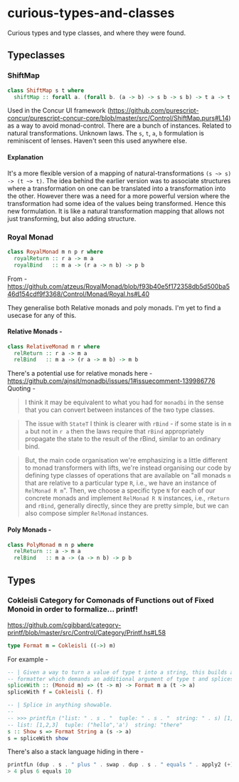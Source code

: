 # curious-types-and-classes
Curious types and type classes, and where they were found.


## Typeclasses

### ShiftMap

```purescript
class ShiftMap s t where
  shiftMap :: forall a. (forall b. (a -> b) -> s b -> s b) -> t a -> t a
```

Used in the Concur UI framework (https://github.com/purescript-concur/purescript-concur-core/blob/master/src/Control/ShiftMap.purs#L14) as a way to avoid monad-control. There are a bunch of instances. Related to natural transformations. Unknown laws. The `s`, `t`, `a`, `b` formulation is reminiscent of lenses. Haven't seen this used anywhere else.

#### Explanation

It's a more flexible version of a mapping of natural-transformations `(s ~> s) -> (t ~> t)`. The idea behind the earlier version was to associate structures where a transformation on one can be translated into a transformation into the other. However there was a need for a more powerful version where the transformation had some idea of the values being transformed. Hence this new formulation. It is like a natural transformation mapping that allows not just transforming, but also adding structure.

### Royal Monad

```haskell
class RoyalMonad m n p r where
  royalReturn :: r a -> m a
  royalBind   :: m a -> (r a -> n b) -> p b
```
From -
https://github.com/atzeus/RoyalMonad/blob/f93b40e5f172358db5d500ba546d154cdf9f3368/Control/Monad/Royal.hs#L40

They generalise both Relative monads and poly monads. I'm yet to find a usecase for any of this. 

#### Relative Monads -

```haskell
class RelativeMonad m r where
  relReturn :: r a -> m a
  relBind   :: m a -> (r a -> m b) -> m b
```

There's a potential use for relative monads here - https://github.com/ajnsit/monadbi/issues/1#issuecomment-139986776
Quoting -

> I think it may be equivalent to what you had for `monadbi` in the sense that you can convert between instances of the two type classes.  

> The issue with `StateT` I think is clearer with `rBind` - if some state is in `m a` but not in `r a` then the laws require that `rBind` appropriately propagate the state to the result of the rBind, similar to an ordinary bind.

> But, the main code organisation we're emphasizing is a little different to monad transformers with lifts, we're instead organising our code by defining type classes of operations that are available on "all monads `m` that are relative to a particular type `R`, i.e., we have an instance of `RelMonad R m`".  Then, we choose a specific type `N` for each of our concrete monads and implement `RelMonad R N` instances, i.e., `rReturn` and `rBind`, generally directly, since they are pretty simple, but we can also compose simpler `RelMonad` instances. 

#### Poly Monads -

```haskell
class PolyMonad m n p where
  relReturn :: a -> m a
  relBind   :: m a -> (a -> n b) -> p b
```

## Types

### Cokleisli Category for Comonads of Functions out of Fixed Monoid in order to formalize... printf!
https://github.com/cgibbard/category-printf/blob/master/src/Control/Category/Printf.hs#L58

```haskell
type Format m = Cokleisli ((->) m)
```

For example -

```haskell
-- | Given a way to turn a value of type t into a string, this builds a
-- formatter which demands an additional argument of type t and splices it in.
spliceWith :: (Monoid m) => (t -> m) -> Format m a (t -> a)
spliceWith f = Cokleisli (. f)

-- | Splice in anything showable.
-- 
-- >>> printfLn ("list: " . s . "  tuple: " . s . "  string: " . s) [1,2,3] ("hello", 'a') "there"
-- list: [1,2,3]  tuple: ("hello",'a')  string: "there"
s :: Show s => Format String a (s -> a)
s = spliceWith show
```

There's also a stack language hiding in there -

```haskell
printfLn (dup . s . " plus " . swap . dup . s . " equals " . apply2 (+) . s) 4 6
> 4 plus 6 equals 10
```

